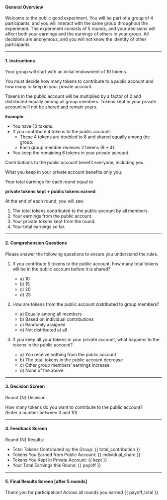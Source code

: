 #### **General Overview**

Welcome to the public good experiment. You will be part of a group of 4 participants, and you will interact with the same group throughout the experiment. The experiment consists of 5 rounds, and your decisions will affect both your earnings and the earnings of others in your group. All decisions are anonymous, and you will not know the identity of other participants.

---

#### **1\. Instructions**

Your group will start with an initial endowment of 10 tokens.

You must decide how many tokens to contribute to a public account and how many to keep in your private account.

Tokens in the public account will be multiplied by a factor of 2 and distributed equally among all group members. Tokens kept in your private account will not be shared and remain yours.

**Example**:

* You have 10 tokens.  
* If you contribute 4 tokens to the public account:  
  * These 4 tokens are doubled to 8 and shared equally among the group.  
  * Each group member receives 2 tokens (8 ÷ 4).  
* You keep the remaining 6 tokens in your private account.

Contributions to the public account benefit everyone, including you.

What you keep in your private account benefits only you.

Your total earnings for each round equal to

**private tokens kept \+ public tokens earned**

At the end of each round, you will see:

1. The total tokens contributed to the public account by all members.  
2. Your earnings from the public account.  
3. Your private tokens kept from the round.  
4. Your total earnings so far.

---

#### **2\. Comprehension Questions**

Please answer the following questions to ensure you understand the rules.

1. If you contribute 5 tokens to the public account, how many total tokens will be in the public account before it is shared?  
   * a) 10  
   * b) 15  
   * c) 20  
   * d) 25

2. How are tokens from the public account distributed to group members?  
   * a) Equally among all members  
   * b) Based on individual contributions  
   * c) Randomly assigned  
   * d) Not distributed at all

3. If you keep all your tokens in your private account, what happens to the tokens in the public account?

   * a) You receive nothing from the public account  
   * b) The total tokens in the public account decrease  
   * c) Other group members’ earnings increase  
   * d) None of the above

---

#### **3\. Decision Screen**

Round {N} Decision

How many tokens do you want to contribute to the public account?  
(Enter a number between 0 and 10\)

---

#### **4\. Feedback Screen**

Round {N} Results:

* Total Tokens Contributed by the Group: {{ total\_contribution }}  
* Tokens You Earned from Public Account: {{ individual\_share }}  
* Tokens You Kept in Private Account: {{ kept }}  
* Your Total Earnings this Round: {{ payoff }}

---

#### **5\. Final Results Screen \[after 5 rounds\]**

Thank you for participation\! Across all rounds you earned {{ payoff\_total }}.
